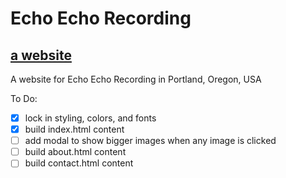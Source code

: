 # Echo Echo Recording
## [a website](gearjosh.github.io/echoecho/)

A website for Echo Echo Recording in Portland, Oregon, USA

To Do:
- [x] lock in styling, colors, and fonts
- [x] build index.html content
- [ ] add modal to show bigger images when any image is clicked
- [ ] build about.html content
- [ ] build contact.html content